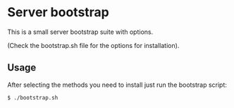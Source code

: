 # Server bootstrap

This is a small server bootstrap suite with options.

(Check the bootstrap.sh file for the options for installation).

## Usage

After selecting the methods you need to install just run the bootstrap script:

```
$ ./bootstrap.sh
```

